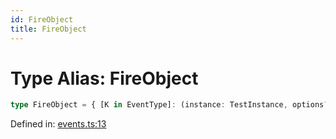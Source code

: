 ```yaml
---
id: FireObject
title: FireObject
---
```


<!-- DO NOT EDIT: this page is autogenerated from the type comments -->

# Type Alias: FireObject

```ts
type FireObject = { [K in EventType]: (instance: TestInstance, options?: Parameters<EventMap[K]>[1]) => boolean | Promise<void> };
```

Defined in: [events.ts:13](https://github.com/crutchcorn/cli-testing-library/blob/main/packages/cli-testing-library/src/events.ts#L13)
